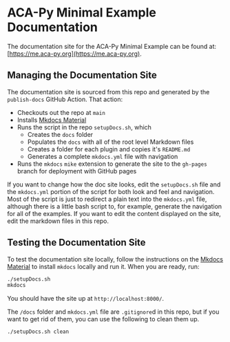 # ACA-Py Minimal Example Documentation

The documentation site for the ACA-Py Minimal Example can be found at: [https://me.aca-py.org](https://me.aca-py.org).

## Managing the Documentation Site

The documentation site is sourced from this repo and generated by the `publish-docs` GitHub Action. That action:

- Checkouts out the repo at `main`
- Installs [Mkdocs Material]
- Runs the script in the repo `setupDocs.sh`, which
    - Creates the `docs` folder
    - Populates the `docs` with all of the root level Markdown files
    - Creates a folder for each plugin and copies it's `README.md`
    - Generates a complete `mkdocs.yml` file with navigation
- Runs the `mkdocs` `mike` extension to generate the site to the `gh-pages` branch for deployment with GitHub pages

[Mkdocs Material]: https://squidfunk.github.io/mkdocs-material/

If you want to change how the doc site looks, edit the `setupDocs.sh` file and
the `mkdocs.yml` portion of the script for both look and feel and navigation.
Most of the script is just to redirect a plain text into the `mkdocs.yml` file,
although there is a little bash script to, for example, generate the navigation
for all of the examples. If you want to edit the content displayed on the site,
edit the markdown files in this repo.

## Testing the Documentation Site

To test the documentation site locally, follow the instructions on the [Mkdocs
Material] to install `mkdocs` locally and run it.  When you are ready, run:

```bash
./setupDocs.sh
mkdocs
```

You should have the site up at `http://localhost:8000/`.

The `/docs` folder and `mkdocs.yml` file are `.gitignore`d in this repo, but if
you want to get rid of them, you can use the following to clean them up.

```bash
./setupDocs.sh clean
```
